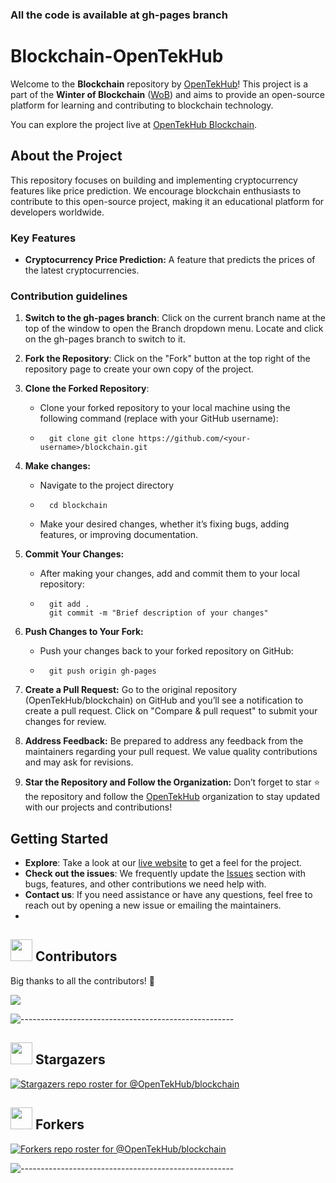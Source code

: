 ### All the code is available at gh-pages branch 

# Blockchain-OpenTekHub

Welcome to the **Blockchain** repository by [OpenTekHub](https://opentekhub.github.io/blockchain/)! This project is a part of the **Winter of Blockchain** ([WoB](https://gs-wob.vercel.app/wob)) and aims to provide an open-source platform for learning and contributing to blockchain technology.

You can explore the project live at [OpenTekHub Blockchain](https://opentekhub.github.io/blockchain/).

## About the Project

This repository focuses on building and implementing cryptocurrency features like price prediction. We encourage blockchain enthusiasts to contribute to this open-source project, making it an educational platform for developers worldwide.

### Key Features

- **Cryptocurrency Price Prediction:** A feature that predicts the prices of the latest cryptocurrencies.

### Contribution guidelines

1. **Switch to the gh-pages branch**: Click on the current branch name at the top of the window to open the Branch dropdown menu. Locate and click on the gh-pages branch to switch to it.

2. **Fork the Repository**:
    Click on the "Fork" button at the top right of the repository page to create your own copy of the project.

3. **Clone the Forked Repository**: 
    - Clone your forked repository to your local machine using the following command (replace <your-username> with your GitHub username):
    - ```terminal
        git clone git clone https://github.com/<your-username>/blockchain.git
      ```

4. **Make changes:** 
    - Navigate to the project directory
    - ```terminal
        cd blockchain
      ```
    - Make your desired changes, whether it’s fixing bugs, adding features, or improving documentation.  

5. **Commit Your Changes:**
    - After making your changes, add and commit them to your local repository:    
    - ```terminal 
        git add .
        git commit -m "Brief description of your changes"
      ```
     
6. **Push Changes to Your Fork:**
    - Push your changes back to your forked repository on GitHub:
    - ```terminal
        git push origin gh-pages
      ```

7. **Create a Pull Request:**
Go to the original repository (OpenTekHub/blockchain) on GitHub and you’ll see a notification to create a pull request. Click on "Compare & pull request" to submit your changes for review.

8. **Address Feedback:**
Be prepared to address any feedback from the maintainers regarding your pull request. We value quality contributions and may ask for revisions.

9. **Star the Repository and Follow the Organization:**
Don’t forget to star ⭐ the repository and follow the [OpenTekHub](https://github.com/OpenTekHub) organization to stay updated with our projects and contributions!


## Getting Started

- **Explore**: Take a look at our [live website](https://opentekhub.github.io/blockchain/) to get a feel for the project.
- **Check out the issues**: We frequently update the [Issues](https://github.com/OpenTekHub/blockchain/issues) section with bugs, features, and other contributions we need help with.
- **Contact us**: If you need assistance or have any questions, feel free to reach out by opening a new issue or emailing the maintainers.
- 

## <img src="https://raw.githubusercontent.com/Tarikul-Islam-Anik/Animated-Fluent-Emojis/master/Emojis/Smilies/Red%20Heart.png" width="35" height="35"> Contributors

Big thanks to all the contributors! 🎉

<a href="https://github.com/OpenTekHub/blockchain/pulse"> <img align="center" src="https://contrib.rocks/image?max=100&repo=OpenTekHub/blockchain" /> </a>


![-----------------------------------------------------](https://raw.githubusercontent.com/andreasbm/readme/master/assets/lines/rainbow.png)


## <img src="https://raw.githubusercontent.com/Tarikul-Islam-Anik/Animated-Fluent-Emojis/master/Emojis/Smilies/Red%20Heart.png" width="35" height="35"> Stargazers

<div align='left'>

[![Stargazers repo roster for @OpenTekHub/blockchain](https://reporoster.com/stars/OpenTekHub/blockchain)](https://github.com/OpenTekHub/blockchain/stargazers)

</div>

## <img src="https://raw.githubusercontent.com/Tarikul-Islam-Anik/Animated-Fluent-Emojis/master/Emojis/Smilies/Red%20Heart.png" width="35" height="35"> Forkers

[![Forkers repo roster for @OpenTekHub/blockchain](https://reporoster.com/forks/OpenTekHub/blockchain)](https://github.com/OpenTekHub/blockchain/network/members)

![-----------------------------------------------------](https://raw.githubusercontent.com/andreasbm/readme/master/assets/lines/rainbow.png)





